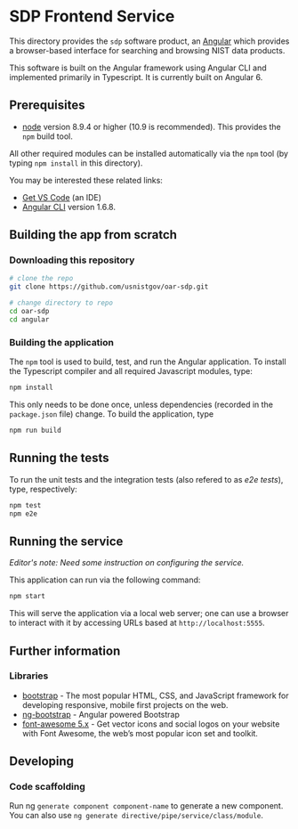 # SDP Frontend Service

This directory provides the `sdp` software product, an [Angular](https://angular.io) which provides a browser-based interface for searching and browsing NIST data products.

This software is built on the Angular framework using Angular CLI and implemented primarily in Typescript. It is currently built on Angular 6.

## Prerequisites

- [node](https://nodejs.org/en/download/) version 8.9.4 or higher (10.9 is recommended).  This provides the `npm` build tool.

All other required modules can be installed automatically via the `npm` tool (by typing `npm install` in this directory).

You may be interested these related links:
 - [Get VS Code](https://code.visualstudio.com/download) (an IDE)
 - [Angular CLI](https://github.com/angular/angular-cli) version 1.6.8.
 
## Building the app from scratch

### Downloading this repository

```bash
# clone the repo
git clone https://github.com/usnistgov/oar-sdp.git

# change directory to repo
cd oar-sdp
cd angular
```

### Building the application

The `npm` tool is used to build, test, and run the Angular application.
To install the Typescript compiler and all required Javascript modules, type:

```bash
npm install
```
This only needs to be done once, unless dependencies (recorded in the `package.json` file) change.
To build the application, type
```bash
npm run build
```
## Running the tests

To run the unit tests and the integration tests (also refered to as _e2e tests_), type, respectively:
```bash
npm test
npm e2e
```
## Running the service

_Editor's note: Need some instruction on configuring the service._

This application can run via the following command:
```bash
npm start
```
This will serve the application via a local web server; one can use a browser to interact with it by accessing URLs based at `http://localhost:5555`.

## Further information

### Libraries

 - [bootstrap](https://github.com/twbs/bootstrap) - The most popular HTML, CSS, and JavaScript framework for developing responsive, mobile first projects on the web.
 - [ng-bootstrap](https://ng-bootstrap.github.io) - Angular powered Bootstrap
 - [font-awesome 5.x](https://github.com/FortAwesome/Font-Awesome) - Get vector icons and social logos on your website with Font Awesome, the web’s most popular icon set and toolkit.
 
## Developing

### Code scaffolding

Run ng `generate component component-name` to generate a new component. You can also use `ng generate directive/pipe/service/class/module`.

